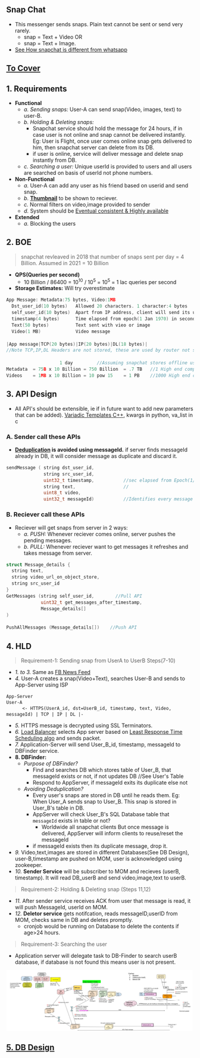 ## Snap Chat
- This messenger sends snaps. Plain text cannot be sent or send very rarely.
  - snap = Text + Video OR 
  - snap = Text + Image. 
- [See How snapchat is different from whatsapp](..)

## [To Cover](/System-Design/Scalable)
## 1. Requirements
- **Functional**
  - _a. Sending snaps:_ User-A can send snap(Video, images, text) to user-B.
  - _b. Holding & Deleting snaps:_ 
    - Snapchat service should hold the message for 24 hours, if in case user is not online and snap cannot be delivered instantly. Eg: User is Flight, once user comes online snap gets delivered to him, then snapchat server can delete from its DB.
    - if user is online, service will deliver message and delete snap instantly from DB.
  - _c. Searching a user:_ Unique userId is provided to users and all users are searched on basis of userId not phone numbers.
- **Non-Functional**
  - _a._ User-A can add any user as his friend based on userid and send snap.
  - _b._ **[Thumbnail](/System-Design/Scalable/Common_Features)** to be shown to reciever.
  - _c._ Normal filters on video,image provided to sender
  - _d._ System should be [Eventual consistent & Highly available](/System-Design/Concepts/Terms)
- **Extended**
  - _a._ Blocking the users

## 2. BOE
> snapchat revleaved in 2018 that number of snaps sent per day = 4 Billion. Assumed in 2021 = 10 Billion
- **QPS(Queries per second)**
  - 10 Billion / 86400 = 10<sup>10</sup> / 10<sup>5</sup> = 10<sup>5</sup> = 1 lac queries per second
- **Storage Estimates:** Will try overestimate
```c
App Message: Metadata:75 bytes, Video:1MB
  Dst_user_id(10 bytes)   Allowed 20 characters. 1 character:4 bytes
  self_user_id(10 bytes)  Apart from IP address, client will send its unique user id
  timestamp(4 bytes)      Time elapsed from epoch(1 Jan 1970) in seconds
  Text(50 bytes)          Text sent with vieo or image
  Video(1 MB)             Video message

|App message|TCP(20 bytes)|IP(20 bytes)|DL(18 bytes)|         
//Note TCP,IP,DL Headers are not stored, these are used by router not snapchat.

                    1 day         //Assuming snapchat stores offline user data for 24 hours only
Metadata  = 75B x 10 Billion = 750 Billion  = .7 TB   //1 High end computer having 1 TB Hard disk
Videos    = 1MB x 10 Billion = 10 pow 15    = 1 PB    //1000 High end computers having 1 TB Hard disk
```

## 3. API Design
- All API's should be extensible, ie if in future want to add new parameters that can be added). [Variadic Templates C++](/Languages/Programming_Languages/c++/Characteristics_of_OOPS/Polymorphism/Static_CompileTime/Templates/Variadic), kwargs in python, va_list in c
### A. Sender call these APIs
- **[Deduplication](/System-Design/Concepts/Terms) is avoided using messageId.** if server finds messageId already in DB, it will consider message as duplicate and discard it.
```c
sendMessage ( string dst_user_id,
              string src_user_id,
              uint32_t timestamp,           //sec elapsed from Epoch(1/1/1970)
              string text,                  //
              uint8_t video, 
              uint32_t messageId)           //Identifies every message Uniquely.
```
### B. Reciever call these APIs 
- Reciever will get snaps from server in 2 ways:
  - _a. PUSH:_ Whenever reciever comes online, server pushes the pending messages.
  - _b. PULL:_ Whenever reciever want to get messages it refreshes and takes message from server.
```c
struct Message_details {
  string text,
  string video_url_on_object_store,
  string src_user_id
}
GetMessages (string self_user_id,        //Pull API
             uint32_t get_messages_after_timestamp,
             Message_details[]
)

PushAllMessages (Message_details[])    //Push API
```

## 4. HLD
> Requirement-1: Sending snap from UserA to UserB Steps(7-10)
- _1. to 3._ Same as [FB News Feed](/System-Design/Scalable/Facebook)
- _4._ User-A creates a snap(Video+Text), searches User-B and sends to App-Server using ISP
```console
App-Server                                                                                  User-A
      <- HTTPS(UserA_id, dst=UserB_id, timestamp, text, Video, messageId) | TCP | IP | DL |-
```
- _5._ HTTPS message is decrypted using SSL Terminators.
- _6._ [Load Balancer](/System-Design/Concepts/Load_Balancer) selects App server based on [Least Response Time Scheduling algo](/System-Design/Concepts/Load_Balancer) and sends packet.
- _7._ Application-Server will send User_B_id, timestamp, messageId to DBFinder service.
- **8. DBFinder:** 
  - *Purpose of DBFinder?* 
    - Find and searches DB which stores table of User_B, that messageId exists or not, if not updates DB  //See User's Table
    - Respond to AppServer, if messageId exits its duplicate else not
  - *Avoiding Deduplication?*
    - Every user's snaps are stored in DB until he reads them. Eg: When User_A sends snap to User_B. This snap is stored in User_B's table in DB.
    - AppServer will check User_B's SQL Database table that `messageId` exists in table or not?
      - Worldwide all snapchat clients But once message is delivered, AppServer will inform clients to reuse/reset the messageId
    - if messageId exists then its duplicate message, drop it.
- _9._ Video,text,images are stored in different Databases(See DB Design), user-B,timestamp are pushed on MOM, user is acknowledged using zookeeper.
- _10._ **Sender Service** will be subscriber to MOM and recieves (userB, timestamp). It will read DB_userB and send video,image,text to userB.

> Requirement-2: Holding & Deleting snap (Steps 11,12)
- _11._ After sender service receives ACK from user that message is read, it will push MessageId, userId on MOM.
- _12._ **Deletor service** gets notifcation, reads messageID,userID from MOM, checks same in DB and deletes promptly.
  - cronjob would be running on Database to delete the contents if age>24 hours.

> Requirement-3: Searching the user
- Application server will delegate task to DB-Finder to search userB database, if database is not found this means user is not present.

<img src=snapchat.jpg width=500 />

## [5. DB Design](DB_Design)
